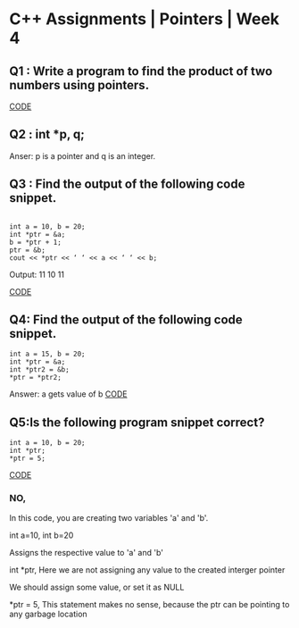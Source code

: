 # C++ Assignments | Pointers | Week 4

## Q1 : Write a program to find the product of two numbers using pointers.

[CODE](https://github.com/sujeetamberkar/DSA_PW_Skills/tree/main/Assignment/Codes/Week4/Pointers/Q1)

## Q2 : int *p, q;

Anser: p is a pointer and q is an integer.

## Q3 : Find the output of the following code snippet.

```

int a = 10, b = 20;
int *ptr = &a;
b = *ptr + 1;
ptr = &b;
cout << *ptr << ‘ ‘ << a << ‘ ‘ << b;

```
Output:
11 10 11

[CODE](https://github.com/sujeetamberkar/DSA_PW_Skills/tree/main/Assignment/Codes/Week4/Pointers/Q3)

## Q4: Find the output of the following code snippet.
```
int a = 15, b = 20;
int *ptr = &a;
int *ptr2 = &b;
*ptr = *ptr2;

```
Answer: a gets value of b
[CODE](https://github.com/sujeetamberkar/DSA_PW_Skills/tree/main/Assignment/Codes/Week4/Pointers/Q4)

## Q5:Is the following program snippet correct?
```
int a = 10, b = 20;
int *ptr;
*ptr = 5;
```
[CODE](https://github.com/sujeetamberkar/DSA_PW_Skills/tree/main/Assignment/Codes/Week4/Pointers/Q5)
### NO,

In this code, you are creating two variables 'a' and 'b'.

int a=10, int b=20

Assigns the respective value to 'a' and 'b'

int *ptr, Here we are not assigning any value to the created interger pointer

We should assign some value, or set it as NULL

*ptr = 5, This statement makes no sense, because the ptr can be pointing to any garbage location